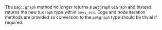 The `Dag::graph` method no longer returns a `petgraph` `DiGraph` and instead returns the new `DiGraph` type within `bevy_ecs`. Edge and node iteration methods are provided so conversion to the `petgraph` type should be trivial if required.
